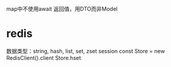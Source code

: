 map中不使用await
返回值，用DTO而非Model

# redis
数据类型：string, hash, list, set, zset
session
const Store = new RedisClient().client
Store.hset
